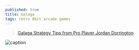```yaml
---
published: true
title: Galaga
tags: retro 8bit arcade games
---
```

> [Galaga Strategy Tips from Pro Player Jordan Dorrington](https://www.youtube.com/watch?v=_EwqGlElSWw)


![caption](https://external-content.duckduckgo.com/iu/?u=https%3A%2F%2Ftse1.mm.bing.net%2Fth%3Fid%3DOIP.2gd-gjAuyeONqla04N8ZPAHaEK%26pid%3DApi&f=1)